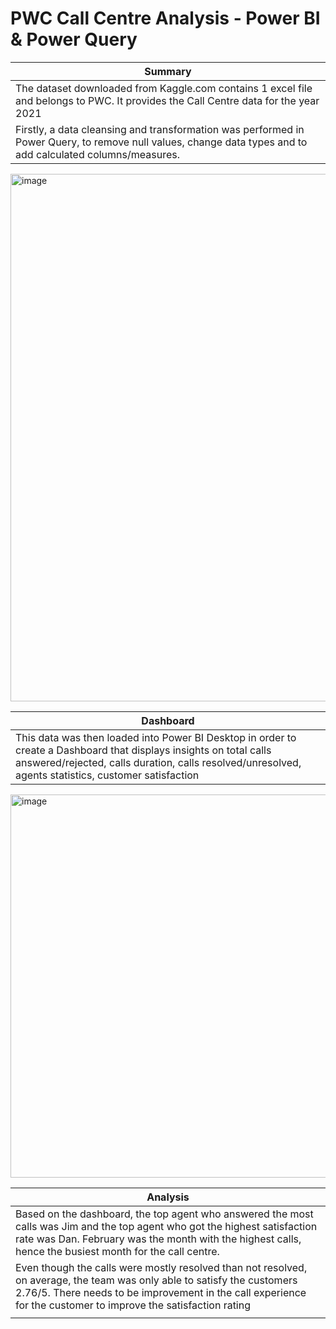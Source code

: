 # PWC Call Centre Analysis - Power BI & Power Query

| Summary | 
| ----------- | 
|The dataset downloaded from Kaggle.com contains 1 excel file and belongs to PWC. It provides the Call Centre data  for the year 2021|
|Firstly, a data cleansing and transformation was performed in Power Query, to remove null values, change data types and to add calculated columns/measures.|

<img width="844" alt="image" src="https://github.com/Kshaamini/PWC-Call-Centre-Analysis---Power-Query-Power-BI/assets/139740694/359a3f5f-1925-4281-b192-96ba80931fda">

| Dashboard | 
| ----------- | 
|This data was then loaded into Power BI Desktop in order to create a Dashboard that displays insights on total calls answered/rejected, calls duration, calls resolved/unresolved, agents statistics, customer satisfaction|

<img width="613" alt="image" src="https://github.com/Kshaamini/PWC-Call-Centre-Analysis---Power-Query-Power-BI/assets/139740694/4f447848-780f-47d6-a7a9-9eb7d7f0c23d">


| Analysis | 
| ----------- | 
|Based on the dashboard, the top agent who answered the most calls was Jim and the top agent who got the highest satisfaction rate was Dan. February was the month with the highest calls, hence the busiest month for the call centre.    |
|Even though the calls were mostly resolved than not resolved, on average, the team was only able to satisfy the customers 2.76/5. There needs to be improvement in the call experience for the customer to improve the satisfaction rating|
||
